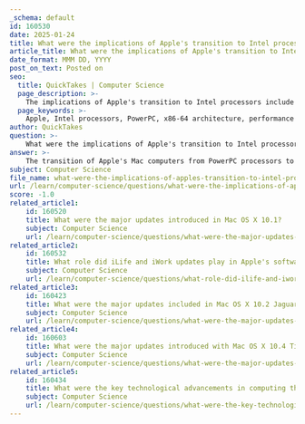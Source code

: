 ```yaml
---
_schema: default
id: 160530
date: 2025-01-24
title: What were the implications of Apple's transition to Intel processors for product performance?
article_title: What were the implications of Apple's transition to Intel processors for product performance?
date_format: MMM DD, YYYY
post_on_text: Posted on
seo:
  title: QuickTakes | Computer Science
  page_description: >-
    The implications of Apple's transition to Intel processors include significant improvements in performance, software compatibility, and energy efficiency, leading to enhanced user experience and paving the way for future innovations with Apple Silicon.
  page_keywords: >-
    Apple, Intel processors, PowerPC, x86-64 architecture, performance improvements, software compatibility, development cycles, unified architecture, energy efficiency, Apple Silicon, M1 series, computing experience, multitasking, creative professionals, product innovation
author: QuickTakes
question: >-
    What were the implications of Apple's transition to Intel processors for product performance?
answer: >-
    The transition of Apple's Mac computers from PowerPC processors to Intel's x86-64 architecture, announced in 2005, had significant implications for product performance and the overall computing experience.\n\n1. **Performance Improvements**: The switch to Intel processors allowed Apple to leverage the advanced performance capabilities of Intel's chips. Intel's x86-64 architecture provided better performance per watt compared to the older PowerPC architecture, leading to faster processing speeds and improved multitasking capabilities. This transition enabled Macs to run more demanding applications and handle complex tasks more efficiently.\n\n2. **Software Compatibility**: One of the most immediate benefits of the transition was enhanced software compatibility. Many software developers were already targeting Intel architecture, which meant that a wider range of applications became available for Mac users. This was particularly important for creative professionals who relied on industry-standard software that was optimized for Intel processors.\n\n3. **Development Cycles**: The transition also improved Apple's product development cycles. Intel's regular release of new processors allowed Apple to update its hardware more frequently, keeping pace with advancements in technology and consumer expectations. This led to more timely product releases and the ability to incorporate the latest features and performance enhancements.\n\n4. **Unified Architecture**: The introduction of Intel processors allowed Apple to create a more unified architecture across its product lines. This meant that developers could create applications that ran seamlessly on both Macs and Windows PCs, broadening the potential user base for software developers and enhancing the overall ecosystem.\n\n5. **Energy Efficiency**: Intel's processors were designed with energy efficiency in mind, which contributed to longer battery life in portable Macs. This was particularly beneficial for users of MacBook laptops, as it allowed for extended use without needing to recharge frequently.\n\n6. **Transition to Apple Silicon**: The transition to Intel processors set the stage for Apple's later move to its own Apple Silicon chips, starting with the M1 series. The M1 and subsequent chips have demonstrated even greater performance and energy efficiency than Intel's offerings, showcasing Apple's ability to innovate beyond the limitations of third-party processors.\n\nIn summary, Apple's transition to Intel processors marked a pivotal moment in the company's history, leading to significant improvements in performance, software compatibility, and product development. This transition not only enhanced the user experience but also laid the groundwork for Apple's future innovations in computing with its own silicon.
subject: Computer Science
file_name: what-were-the-implications-of-apples-transition-to-intel-processors-for-product-performance.md
url: /learn/computer-science/questions/what-were-the-implications-of-apples-transition-to-intel-processors-for-product-performance
score: -1.0
related_article1:
    id: 160520
    title: What were the major updates introduced in Mac OS X 10.1?
    subject: Computer Science
    url: /learn/computer-science/questions/what-were-the-major-updates-introduced-in-mac-os-x-101
related_article2:
    id: 160532
    title: What role did iLife and iWork updates play in Apple's software ecosystem?
    subject: Computer Science
    url: /learn/computer-science/questions/what-role-did-ilife-and-iwork-updates-play-in-apples-software-ecosystem
related_article3:
    id: 160423
    title: What were the major updates included in Mac OS X 10.2 Jaguar?
    subject: Computer Science
    url: /learn/computer-science/questions/what-were-the-major-updates-included-in-mac-os-x-102-jaguar
related_article4:
    id: 160603
    title: What were the major updates introduced with Mac OS X 10.4 Tiger?
    subject: Computer Science
    url: /learn/computer-science/questions/what-were-the-major-updates-introduced-with-mac-os-x-104-tiger
related_article5:
    id: 160434
    title: What were the key technological advancements in computing that Apple contributed to in the early 2000s?
    subject: Computer Science
    url: /learn/computer-science/questions/what-were-the-key-technological-advancements-in-computing-that-apple-contributed-to-in-the-early-2000s
---
```


&nbsp;